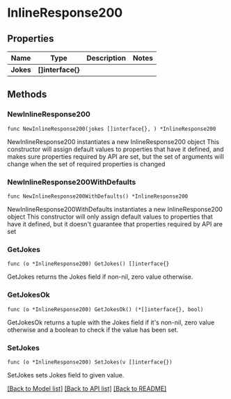 # InlineResponse200

## Properties

Name | Type | Description | Notes
------------ | ------------- | ------------- | -------------
**Jokes** | **[]interface{}** |  | 

## Methods

### NewInlineResponse200

`func NewInlineResponse200(jokes []interface{}, ) *InlineResponse200`

NewInlineResponse200 instantiates a new InlineResponse200 object
This constructor will assign default values to properties that have it defined,
and makes sure properties required by API are set, but the set of arguments
will change when the set of required properties is changed

### NewInlineResponse200WithDefaults

`func NewInlineResponse200WithDefaults() *InlineResponse200`

NewInlineResponse200WithDefaults instantiates a new InlineResponse200 object
This constructor will only assign default values to properties that have it defined,
but it doesn't guarantee that properties required by API are set

### GetJokes

`func (o *InlineResponse200) GetJokes() []interface{}`

GetJokes returns the Jokes field if non-nil, zero value otherwise.

### GetJokesOk

`func (o *InlineResponse200) GetJokesOk() (*[]interface{}, bool)`

GetJokesOk returns a tuple with the Jokes field if it's non-nil, zero value otherwise
and a boolean to check if the value has been set.

### SetJokes

`func (o *InlineResponse200) SetJokes(v []interface{})`

SetJokes sets Jokes field to given value.



[[Back to Model list]](../README.md#documentation-for-models) [[Back to API list]](../README.md#documentation-for-api-endpoints) [[Back to README]](../README.md)


